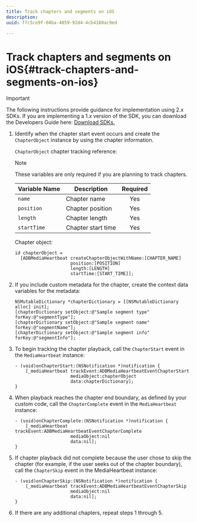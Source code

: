 ```yaml
---
title: Track chapters and segments on iOS
description: 
uuid: ffc5ce9f-04ba-4059-92d4-4cb4180ac9ed

---
```


# Track chapters and segments on iOS{#track-chapters-and-segments-on-ios}

>[!IMPORTANT]
>
>The following instructions provide guidance for implementation using 2.x SDKs. If you are implementing a 1.x version of the SDK, you can download the Developers Guide here: [Download SDKs.](/help/sdk-implement/download-sdks.md)

1. Identify when the chapter start event occurs and create the `ChapterObject` instance by using the chapter information.

    `ChapterObject` chapter tracking reference:  
 
    >[!NOTE]
    >
    >These variables are only required if you are planning to track chapters.
 
    | Variable Name | Description | Required |
    | --- | --- | :---: |
    | `name` | Chapter name | Yes |
    | `position` | Chapter position | Yes |
    | `length` | Chapter length | Yes |
    | `startTime` | Chapter start time | Yes |
 
    Chapter object: 
 
    ```
    id chapterObject =  
      [ADBMediaHeartbeat createChapterObjectWithName:[CHAPTER_NAME] 
                         position:[POSITION] 
                         length:[LENGTH] 
                         startTime:[START_TIME]];
    ```

1. If you include custom metadata for the chapter, create the context data variables for the metadata: 

    ```
    NSMutableDictionary *chapterDictionary = [[NSMutableDictionary alloc] init]; 
    [chapterDictionary setObject:@"Sample segment type" forKey:@"segmentType"]; 
    [chapterDictionary setObject:@"Sample segment name" forKey:@"segmentName"]; 
    [chapterDictionary setObject:@"Sample segment info" forKey:@"segmentInfo"];
    ```

1. To begin tracking the chapter playback, call the `ChapterStart` event in the `MediaHeartbeat` instance: 

    ```
    - (void)onChapterStart:(NSNotification *)notification { 
        [_mediaHeartbeat trackEvent:ADBMediaHeartbeatEventChapterStart  
                         mediaObject:chapterObject     
                         data:chapterDictionary]; 
    }
    ```

1. When playback reaches the chapter end boundary, as defined by your custom code, call the `ChapterComplete` event in the `MediaHeartbeat` instance: 

    ```
    - (void)onChapterComplete:(NSNotification *)notification { 
        [_mediaHeartbeat trackEvent:ADBMediaHeartbeatEventChapterComplete  
                         mediaObject:nil  
                         data:nil]; 
    }
    ```

1. If chapter playback did not complete because the user chose to skip the chapter (for example, if the user seeks out of the chapter boundary), call the `ChapterSkip` event in the MediaHeartbeat instance: 

    ```
    - (void)onChapterSkip:(NSNotification *)notification { 
        [_mediaHeartbeat trackEvent:ADBMediaHeartbeatEventChapterSkip  
                         mediaObject:nil  
                         data:nil]; 
    }
    ```

1. If there are any additional chapters, repeat steps 1 through 5.


